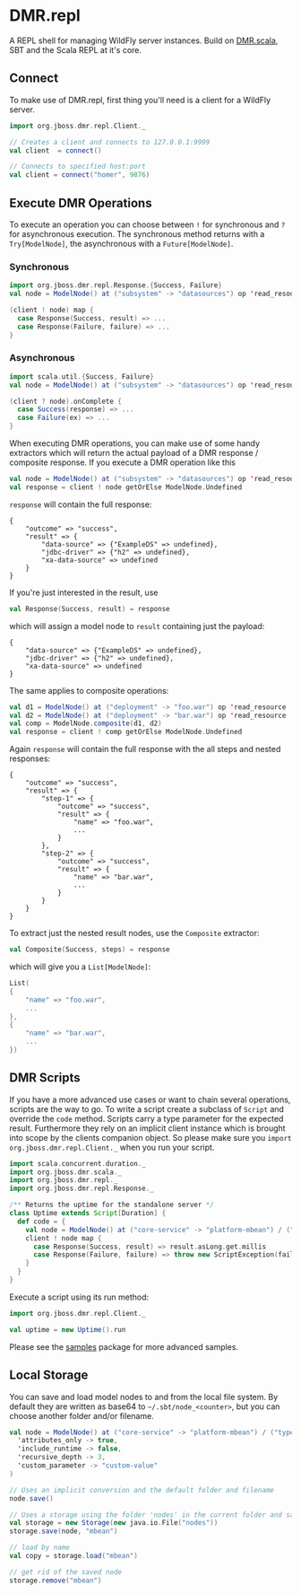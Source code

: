 # DMR.repl

A REPL shell for managing WildFly server instances. Build on [DMR.scala](https://github.com/hal/dmr.scala), SBT and
the Scala REPL at it's core.

## Connect

To make use of DMR.repl, first thing you'll need is a client for a WildFly server.

```scala
import org.jboss.dmr.repl.Client._

// Creates a client and connects to 127.0.0.1:9999
val client  = connect()

// Connects to specified host:port
val client = connect("homer", 9876)
```

## Execute DMR Operations

To execute an operation you can choose between `!` for synchronous and `?` for asynchronous execution. The
synchronous method returns with a `Try[ModelNode]`, the asynchronous with a `Future[ModelNode]`.

### Synchronous

```scala
import org.jboss.dmr.repl.Response.{Success, Failure}
val node = ModelNode() at ("subsystem" -> "datasources") op 'read_resource

(client ! node) map {
  case Response(Success, result) => ...
  case Response(Failure, failure) => ...
}
```

### Asynchronous

```scala
import scala.util.{Success, Failure}
val node = ModelNode() at ("subsystem" -> "datasources") op 'read_resource

(client ? node).onComplete {
  case Success(response) => ...
  case Failure(ex) => ...
}
```

When executing DMR operations, you can make use of some handy extractors which will return the actual payload of a DMR
response / composite response. If you execute a DMR operation like this

```scala
val node = ModelNode() at ("subsystem" -> "datasources") op 'read_resource
val response = client ! node getOrElse ModelNode.Undefined
```

`response` will contain the full response:

```
{
    "outcome" => "success",
    "result" => {
        "data-source" => {"ExampleDS" => undefined},
        "jdbc-driver" => {"h2" => undefined},
        "xa-data-source" => undefined
    }
}
```

If you're just interested in the result, use

```scala
val Response(Success, result) = response
```

which will assign a model node to `result` containing just the payload:

```
{
    "data-source" => {"ExampleDS" => undefined},
    "jdbc-driver" => {"h2" => undefined},
    "xa-data-source" => undefined
}
```

The same applies to composite operations:

```scala
val d1 = ModelNode() at ("deployment" -> "foo.war") op 'read_resource
val d2 = ModelNode() at ("deployment" -> "bar.war") op 'read_resource
val comp = ModelNode.composite(d1, d2)
val response = client ! comp getOrElse ModelNode.Undefined
```

Again `response` will contain the full response with the all steps and nested responses:

```
{
    "outcome" => "success",
    "result" => {
        "step-1" => {
            "outcome" => "success",
            "result" => {
                "name" => "foo.war",
                ...
            }
        },
        "step-2" => {
            "outcome" => "success",
            "result" => {
                "name" => "bar.war",
                ...
            }
        }
    }
}
```

To extract just the nested result nodes, use the `Composite` extractor:

```scala
val Composite(Success, steps) = response
```

which will give you a `List[ModelNode]`:

```scala
List(
{
    "name" => "foo.war",
    ...
},
{
    "name" => "bar.war",
    ...
})

```

## DMR Scripts

If you have a more advanced use cases or want to chain several operations, scripts are the way to go. To write a script
create a subclass of `Script` and override the `code` method. Scripts carry a type parameter for the expected result.
Furthermore they rely on an implicit client instance which is brought into scope by the clients companion object. So
please make sure you `import org.jboss.dmr.repl.Client._` when you run your script.

```scala
import scala.concurrent.duration._
import org.jboss.dmr.scala._
import org.jboss.dmr.repl._
import org.jboss.dmr.repl.Response._

/** Returns the uptime for the standalone server */
class Uptime extends Script[Duration] {
  def code = {
    val node = ModelNode() at ("core-service" -> "platform-mbean") / ("type" -> "runtime") op 'read_attribute('name -> "uptime")
    client ! node map {
      case Response(Success, result) => result.asLong.get.millis
      case Response(Failure, failure) => throw new ScriptException(failure)
    }
  }
}
```

Execute a script using its run method:

```scala
import org.jboss.dmr.repl.Client._

val uptime = new Uptime().run
```

Please see the [samples](src/main/scala/org/jboss/dmr/repl/samples) package for more advanced
samples.

## Local Storage

You can save and load model nodes to and from the local file system. By default they are written as base64
to `~/.sbt/node_<counter>`, but you can choose another folder and/or filename.

```scala
val node = ModelNode() at ("core-service" -> "platform-mbean") / ("type" -> "runtime") op 'read_resource(
  'attributes_only -> true,
  'include_runtime -> false,
  'recursive_depth -> 3,
  'custom_parameter -> "custom-value"
)

// Uses an implicit conversion and the default folder and filename
node.save()

// Uses a storage using the folder 'nodes' in the current folder and saves the node as 'mbean'
val storage = new Storage(new java.io.File("nodes"))
storage.save(node, "mbean")

// load by name
val copy = storage.load("mbean")

// get rid of the saved node
storage.remove("mbean")
```
